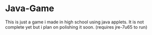 # Java-Game
This is just a game i made in high school using java applets.
It is not complete yet but i plan on polishing it soon.
(requires jre-7u65 to run)

